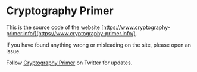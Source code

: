 # Cryptography Primer

This is the source code of the website [https://www.cryptography-primer.info/](https://www.cryptography-primer.info/).

If you have found anything wrong or misleading on the site, please open an issue.

Follow [Cryptography Primer](https://twitter.com/CryptPrimer) on Twitter for updates.
